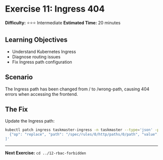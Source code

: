 # Exercise 11: Ingress 404

**Difficulty:** ⭐⭐⭐ Intermediate
**Estimated Time:** 20 minutes

## Learning Objectives

- Understand Kubernetes Ingress
- Diagnose routing issues
- Fix Ingress path configuration

## Scenario

The Ingress path has been changed from / to /wrong-path, causing 404 errors when accessing the frontend.

## The Fix

Update the Ingress path:
```bash
kubectl patch ingress taskmaster-ingress -n taskmaster --type='json' -p='[
  {"op": "replace", "path": "/spec/rules/0/http/paths/0/path", "value": "/"}
]'
```

---
**Next Exercise:** `cd ../12-rbac-forbidden`
